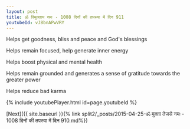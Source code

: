 ```yaml
---
layout: post
title: ॐ विमुक्ताय नमः - 1008 दिनों की तपस्या में दिन 911
youtubeId: vJ8bnAPwVRY
---
```

 
 
Helps get goodness, bliss and peace and God's blessings
 
Helps remain focused, help generate inner energy 
 
Helps boost physical and mental health 
 
Helps remain grounded and generates a sense of gratitude towards the greater power 
 
Helps reduce bad karma
 
 
 
 


{% include youtubePlayer.html id=page.youtubeId %}
 
[Next]({{ site.baseurl }}{% link  split2/_posts/2015-04-25-ॐ मुक्ता तेजसे नमः - 1008 दिनों की तपस्या में दिन 910.md%})
 

